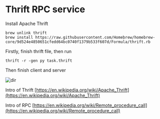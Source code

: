 # Thrift RPC service

Install Apache Thrift

```
brew unlink thrift
brew install https://raw.githubusercontent.com/Homebrew/homebrew-core/9d524e4850651cfedd64bc0740f1379b533f607d/Formula/thrift.rb
```

Firstly, finish thrift file, then run

```
thrift -r -gen py task.thrift
```
Then finish client and server

![dir](https://ws3.sinaimg.cn/large/0069RVTdly1fu972gae6mj30fm0n6765.jpg)

Intro of Thrift
[https://en.wikipedia.org/wiki/Apache_Thrift](https://en.wikipedia.org/wiki/Apache_Thrift)

Intro of RPC
[https://en.wikipedia.org/wiki/Remote_procedure_call](https://en.wikipedia.org/wiki/Remote_procedure_call)